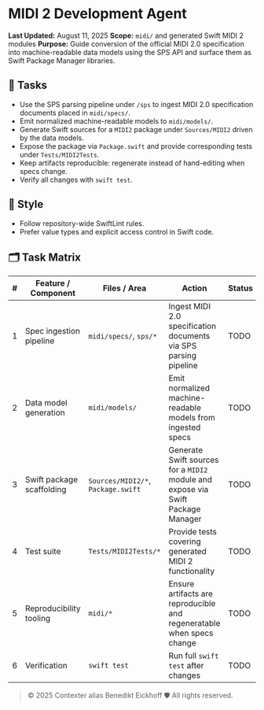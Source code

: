 # MIDI 2 Development Agent

**Last Updated:** August 11, 2025
**Scope:** `midi/` and generated Swift MIDI 2 modules
**Purpose:** Guide conversion of the official MIDI 2.0 specification into machine-readable data models using the SPS API and surface them as Swift Package Manager libraries.

## 🎯 Tasks
- Use the SPS parsing pipeline under `/sps` to ingest MIDI 2.0 specification documents placed in `midi/specs/`.
- Emit normalized machine-readable models to `midi/models/`.
- Generate Swift sources for a `MIDI2` package under `Sources/MIDI2` driven by the data models.
- Expose the package via `Package.swift` and provide corresponding tests under `Tests/MIDI2Tests`.
- Keep artifacts reproducible: regenerate instead of hand-editing when specs change.
- Verify all changes with `swift test`.

## 📝 Style
- Follow repository-wide SwiftLint rules.
- Prefer value types and explicit access control in Swift code.

## 🗂 Task Matrix

| # | Feature / Component        | Files / Area                              | Action                                                | Status |
|---|---------------------------|-------------------------------------------|-------------------------------------------------------|--------|
| 1 | Spec ingestion pipeline   | `midi/specs/`, `sps/*`                     | Ingest MIDI 2.0 specification documents via SPS parsing pipeline | TODO |
| 2 | Data model generation     | `midi/models/`                             | Emit normalized machine-readable models from ingested specs | TODO |
| 3 | Swift package scaffolding | `Sources/MIDI2/*`, `Package.swift`         | Generate Swift sources for a `MIDI2` module and expose via Swift Package Manager | TODO |
| 4 | Test suite                | `Tests/MIDI2Tests/*`                       | Provide tests covering generated MIDI 2 functionality | TODO |
| 5 | Reproducibility tooling   | `midi/*`                                   | Ensure artifacts are reproducible and regeneratable when specs change | TODO |
| 6 | Verification              | `swift test`                               | Run full `swift test` after changes | TODO |

> © 2025 Contexter alias Benedikt Eickhoff 🛡️ All rights reserved.
